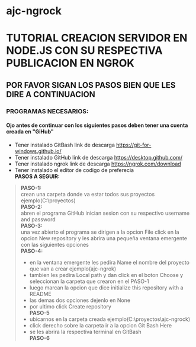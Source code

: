 # ajc-ngrock
# TUTORIAL CREACION SERVIDOR EN NODE.JS CON SU RESPECTIVA PUBLICACION EN NGROK
##               POR FAVOR SIGAN LOS PASOS BIEN QUE LES DIRE A CONTINUACION
### PROGRAMAS NECESARIOS:  
#### Ojo antes de continuar con los siguientes pasos deben tener una cuenta creada en "GiHub"  
* Tener instalado GitBash link de descarga https://git-for-windows.github.io/  
* Tener instalado GitHub link de descarga https://desktop.github.com/  
* Tener instalado ngrok link de descarga https://ngrok.com/download  
* Tener instalado el editor de codigo de preferecia  
**PASOS A SEGUIR:**  
>**PASO-1:**  
> crean una carpeta donde va estar todos sus proyectos ejemplo(C:\proyectos)  
**PASO-2:**  
> abren el programa GitHub inician sesion con su respectivo username and password  
**PASO-3:**  
> una vez abierto el programa se dirigen a la opcion File click en la opcion New repository y les abrira una pequeña ventana emergente con las siguientes opciones  
**PASO-4:**  
>* en la ventana emergente les pedira Name el nombre del proyecto que van a crear ejemplo(ajc-ngrok)  
>* tambien les pedira Local path y dan click en el boton Choose y seleccionan la carpeta que crearon en el PASO-1  
>* luego marcan la opcion que dice initialize this repository with a README  
>* las demas dos opciones dejenlo en None  
>* por ultimo click Create repository  
**PASO-5**  
>* ubicarnos en la carpeta creada ejemplo(C:\proyectos\ajc-ngrock)  
>* click derecho sobre la carpeta ir a la opcion Git Bash Here  
>* se les abrira la respectiva terminal en GitBash  
**PASO-6**
